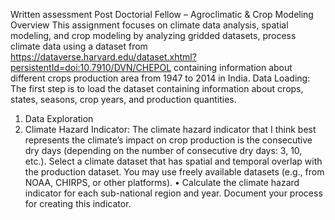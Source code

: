 Written assessment Post Doctorial Fellow – Agroclimatic & Crop Modeling
Overview
This assignment focuses on climate data analysis, spatial modeling, and crop modeling by analyzing gridded datasets, process climate data using a dataset from https://dataverse.harvard.edu/dataset.xhtml?persistentId=doi:10.7910/DVN/CHEPOL containing information about different crops production area from 1947 to 2014 in India. 
Data Loading: The first step is to load the dataset containing information about crops, states, seasons, crop years, and production quantities.
1. Data Exploration 
2.	Climate Hazard Indicator:
The climate hazard indicator that I think best represents the climate’s impact on crop production is the consecutive dry days (depending on the number of consecutive dry days: 3, 10, etc.).
Select a climate dataset that has spatial and temporal overlap with the production dataset. You may use freely available datasets (e.g., from NOAA, CHIRPS, or other platforms).
•	Calculate the climate hazard indicator for each sub-national region and year. Document your process for creating this indicator.
